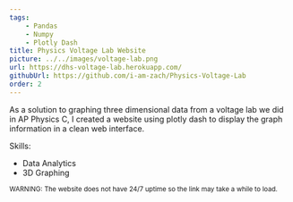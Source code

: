 ```yaml
---
tags:
    - Pandas
    - Numpy
    - Plotly Dash
title: Physics Voltage Lab Website
picture: ../../images/voltage-lab.png
url: https://dhs-voltage-lab.herokuapp.com/
githubUrl: https://github.com/i-am-zach/Physics-Voltage-Lab 
order: 2
---
```

As a solution to graphing three dimensional data from a voltage lab we did in AP Physics C, I created a website using plotly dash to display the graph information in a clean web interface.

Skills:
* Data Analytics
* 3D Graphing

<small>WARNING: The website does not have 24/7 uptime so the link may take a while to load.</small>